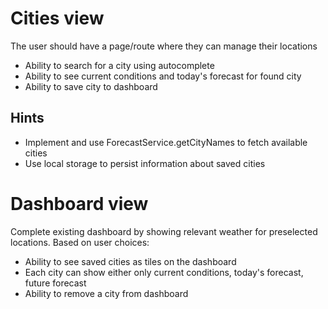 # Cities view
The user should have a page/route where they can manage their locations
  * Ability to search for a city using autocomplete
  * Ability to see current conditions and today's forecast for found city
  * Ability to save city to dashboard

## Hints
* Implement and use ForecastService.getCityNames to fetch available cities
* Use local storage to persist information about saved cities 

# Dashboard view
Complete existing dashboard by showing relevant weather for preselected locations.
Based on user choices:
  * Ability to see saved cities as tiles on the dashboard
  * Each city can show either only current conditions, today's forecast, future forecast 
  * Ability to remove a city from dashboard


